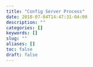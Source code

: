 ```yaml
---
title: "Config Server Process"
date: 2018-07-04T14:47:31-04:00
description: ""
categories: []
keywords: []
slug: ""
aliases: []
toc: false
draft: false
---
```


